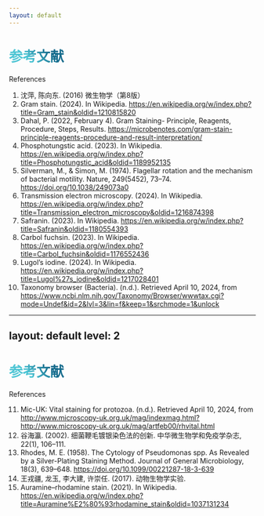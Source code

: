 ```yaml
---
layout: default
---
```


# 参考文献

References

<div class="text-sm">

1. 沈萍, 陈向东. (2016) 微生物学（第8版）
2. Gram stain. (2024). In Wikipedia. https://en.wikipedia.org/w/index.php?title=Gram_stain&oldid=1210815820
3. Dahal, P. (2022, February 4). Gram Staining- Principle, Reagents, Procedure, Steps, Results. https://microbenotes.com/gram-stain-principle-reagents-procedure-and-result-interpretation/
4. Phosphotungstic acid. (2023). In Wikipedia. https://en.wikipedia.org/w/index.php?title=Phosphotungstic_acid&oldid=1189952135
5. Silverman, M., & Simon, M. (1974). Flagellar rotation and the mechanism of bacterial motility. Nature, 249(5452), 73–74. https://doi.org/10.1038/249073a0
6. Transmission electron microscopy. (2024). In Wikipedia. https://en.wikipedia.org/w/index.php?title=Transmission_electron_microscopy&oldid=1216874398
7. Safranin. (2023). In Wikipedia. https://en.wikipedia.org/w/index.php?title=Safranin&oldid=1180554393
8. Carbol fuchsin. (2023). In Wikipedia. https://en.wikipedia.org/w/index.php?title=Carbol_fuchsin&oldid=1176552436
9. Lugol’s iodine. (2024). In Wikipedia. https://en.wikipedia.org/w/index.php?title=Lugol%27s_iodine&oldid=1217028401
10. Taxonomy browser (Bacteria). (n.d.). Retrieved April 10, 2024, from https://www.ncbi.nlm.nih.gov/Taxonomy/Browser/wwwtax.cgi?mode=Undef&id=2&lvl=3&lin=f&keep=1&srchmode=1&unlock




</div>

<style>
  h1 {
      background-color: #2b90b6;
      background-image: linear-gradient(45deg, #4ec5d4 10%, #146b8c 20%);
      background-size: 100%;
      -webkit-background-clip: text;
      -moz-background-clip: text;
      -webkit-text-fill-color: transparent;
      -moz-text-fill-color: transparent;
    }
</style>

---
layout: default
level: 2
---

# 参考文献

References

<div class="text-sm">

11. Mic-UK: Vital staining for protozoa. (n.d.). Retrieved April 10, 2024, from http://www.microscopy-uk.org.uk/mag/indexmag.html?http://www.microscopy-uk.org.uk/mag/artfeb00/rhvital.html
12. 谷海瀛. (2002). 细菌鞭毛镀银染色法的创新. 中华微生物学和免疫学杂志, 22(1), 106–111.
13. Rhodes, M. E. (1958). The Cytology of Pseudomonas spp. As Revealed by a Silver-Plating Staining Method. Journal of General Microbiology, 18(3), 639–648. https://doi.org/10.1099/00221287-18-3-639
14. 王戎疆, 龙玉, 李大建, 许崇任. (2017). 动物生物学实验.
15. Auramine–rhodamine stain. (2021). In Wikipedia. https://en.wikipedia.org/w/index.php?title=Auramine%E2%80%93rhodamine_stain&oldid=1037131234

</div>

<style>
  h1 {
      background-color: #2b90b6;
      background-image: linear-gradient(45deg, #4ec5d4 10%, #146b8c 20%);
      background-size: 100%;
      -webkit-background-clip: text;
      -moz-background-clip: text;
      -webkit-text-fill-color: transparent;
      -moz-text-fill-color: transparent;
    }
</style>
